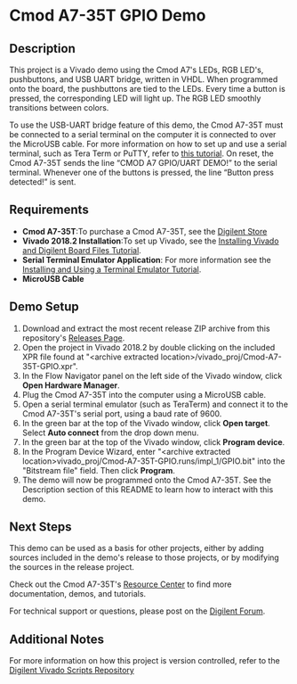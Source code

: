 Cmod A7-35T GPIO Demo
==============

Description
--------------
This project is a Vivado demo using the Cmod A7's LEDs, RGB LED's, pushbuttons, and USB UART bridge, written in VHDL. When programmed onto the board, the pushbuttons are tied to the LEDs. Every time a button is pressed, the corresponding LED will light up. The RGB LED smoothly transitions between colors.

To use the USB-UART bridge feature of this demo, the Cmod A7-35T must be connected to a serial terminal on the computer it is connected to over the MicroUSB cable. For more information on how to set up and use a serial terminal, such as Tera Term or PuTTY, refer to [this tutorial](https://reference.digilentinc.com/learn/programmable-logic/tutorials/tera-term). On reset, the Cmod A7-35T sends the line “CMOD A7 GPIO/UART DEMO!” to the serial terminal. Whenever one of the buttons is pressed, the line “Button press detected!” is sent.

Requirements
--------------
* **Cmod A7-35T**:To purchase a Cmod A7-35T, see the [Digilent Store](https://store.digilentinc.com/cmod-a7-breadboardable-artix-7-fpga-module/)
* **Vivado 2018.2 Installation**:To set up Vivado, see the [Installing Vivado and Digilent Board Files Tutorial](https://reference.digilentinc.com/vivado/installing-vivado/start).
* **Serial Terminal Emulator Application**: For more information see the [Installing and Using a Terminal Emulator Tutorial](https://reference.digilentinc.com/learn/programmable-logic/tutorials/tera-term).
* **MicroUSB Cable**
 
Demo Setup
--------------
1. Download and extract the most recent release ZIP archive from this repository's [Releases Page](https://github.com/Digilent/Cmod-A7-35T-GPIO/releases).
2. Open the project in Vivado 2018.2 by double clicking on the included XPR file found at "\<archive extracted location\>/vivado_proj/Cmod-A7-35T-GPIO.xpr".
3. In the Flow Navigator panel on the left side of the Vivado window, click **Open Hardware Manager**.
4. Plug the Cmod A7-35T into the computer using a MicroUSB cable.
5. Open a serial terminal emulator (such as TeraTerm) and connect it to the Cmod A7-35T's serial port, using a baud rate of 9600.
6. In the green bar at the top of the Vivado window, click **Open target**. Select **Auto connect** from the drop down menu.
7. In the green bar at the top of the Vivado window, click **Program device**.
8. In the Program Device Wizard, enter "\<archive extracted location\>vivado_proj/Cmod-A7-35T-GPIO.runs/impl_1/GPIO.bit" into the "Bitstream file" field. Then click **Program**.
9. The demo will now be programmed onto the Cmod A7-35T. See the Description section of this README to learn how to interact with this demo.

Next Steps
--------------
This demo can be used as a basis for other projects, either by adding sources included in the demo's release to those projects, or by modifying the sources in the release project.

Check out the Cmod A7-35T's [Resource Center](https://reference.digilentinc.com/reference/programmable-logic/cmod-a7/start) to find more documentation, demos, and tutorials.

For technical support or questions, please post on the [Digilent Forum](https://forum.digilentinc.com).

Additional Notes
--------------
For more information on how this project is version controlled, refer to the [Digilent Vivado Scripts Repository](https://github.com/digilent/digilent-vivado-scripts)

